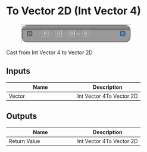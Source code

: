 # To Vector 2D (Int Vector 4)

<div align="left" data-full-width="false">

<figure><img src="to_vector_2d_-int_vector_4.png" alt=""><figcaption></figcaption></figure>

</div>

Cast from Int Vector 4 to Vector 2D

## Inputs

<table>
<thead><tr><th width="170">Name</th><th>Description</th></tr></thead>
<tbody>
<tr><td>Vector</td><td>Int Vector 4To Vector 2D</td></tr>
</tbody>
</table>

## Outputs

<table>
<thead><tr><th width="170">Name</th><th>Description</th></tr></thead>
<tbody>
<tr><td>Return Value</td><td>Int Vector 4To Vector 2D</td></tr>
</tbody>
</table>